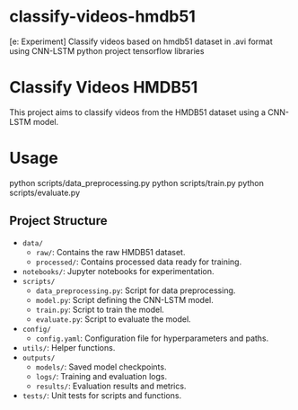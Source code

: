 # classify-videos-hmdb51

[e: Experiment] Classify videos based on hmdb51 dataset in .avi format using CNN-LSTM python project tensorflow libraries

# Classify Videos HMDB51

This project aims to classify videos from the HMDB51 dataset using a CNN-LSTM model.

# Usage

python scripts/data_preprocessing.py
python scripts/train.py
python scripts/evaluate.py

## Project Structure

- `data/`
  - `raw/`: Contains the raw HMDB51 dataset.
  - `processed/`: Contains processed data ready for training.
- `notebooks/`: Jupyter notebooks for experimentation.
- `scripts/`
  - `data_preprocessing.py`: Script for data preprocessing.
  - `model.py`: Script defining the CNN-LSTM model.
  - `train.py`: Script to train the model.
  - `evaluate.py`: Script to evaluate the model.
- `config/`
  - `config.yaml`: Configuration file for hyperparameters and paths.
- `utils/`: Helper functions.
- `outputs/`
  - `models/`: Saved model checkpoints.
  - `logs/`: Training and evaluation logs.
  - `results/`: Evaluation results and metrics.
- `tests/`: Unit tests for scripts and functions.
